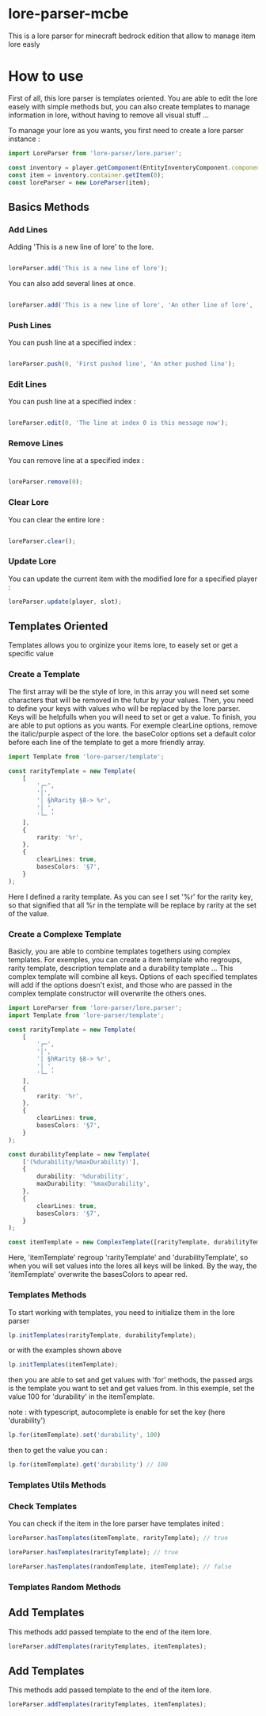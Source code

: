 # lore-parser-mcbe
This is a lore parser for minecraft bedrock edition that allow to manage item lore easly

# How to use

First of all, this lore parser is templates oriented. You are able to edit the lore easely with simple methods but, you can also create templates to manage information in lore, without having to remove all visual stuff ...

To manage your lore as you wants, you first need to create a lore parser instance : 

```ts
import LoreParser from 'lore-parser/lore.parser';

const inventory = player.getComponent(EntityInventoryComponent.componentId) as EntityInventoryComponent;
const item = inventory.container.getItem(0);
const loreParser = new LoreParser(item);

```

## Basics Methods

### Add Lines

Adding 'This is a new line of lore' to the lore.
```ts

loreParser.add('This is a new line of lore');

```
You can also add several lines at once.
```ts

loreParser.add('This is a new line of lore', 'An other line of lore', 'end of the lore....');

```

### Push Lines

You can push line at a specified index : 
```ts

loreParser.push(0, 'First pushed line', 'An other pushed line');

```

### Edit Lines

You can push line at a specified index : 
```ts

loreParser.edit(0, 'The line at index 0 is this message now');

```

### Remove Lines

You can remove line at a specified index : 
```ts

loreParser.remove(0);

```

### Clear Lore

You can clear the entire lore : 
```ts

loreParser.clear();

```

### Update Lore

You can update the current item with the modified lore for a specified player : 
```ts
loreParser.update(player, slot);
```

## Templates Oriented

Templates allows you to orginize your items lore, to easely set or get a specific value

### Create a Template

The first array will be the style of lore, in this array you will need set some characters that will be removed in the futur by your values.
Then, you need to define your keys with values who will be replaced by the lore parser. Keys will be helpfulls when you will need to set or get a value.
To finish, you are able to put options as you wants. For exemple clearLine options, remove the italic/purple aspect of the lore.
the baseColor options set a default color before each line of the template to get a more friendly array.

```ts
import Template from 'lore-parser/template';

const rarityTemplate = new Template(
	[
		'┌─', 
		'│', 
		'│ §hRarity §8-> %r', 
		'│ ', 
		'└─ '
	],
	{
		rarity: '%r',
	},
	{
		clearLines: true,
		basesColors: '§7',
	}
);
```

Here I defined a rarity template. As you can see I set '%r' for the rarity key, so that signified that all %r in the template will be replace by rarity at the set of the value. 


### Create a Complexe Template

Basicly, you are able to combine templates togethers using complex templates. For exemples, you can create a item template who regroups, rarity template, description template and a durability template ...
This complex template will combine all keys. Options of each specified templates will add if the options doesn't exist, and those who are passed in the complex template constructor will overwrite the others ones.


```ts
import LoreParser from 'lore-parser/lore.parser';
import Template from 'lore-parser/template';

const rarityTemplate = new Template(
	[
		'┌─', 
		'│', 
		'│ §hRarity §8-> %r', 
		'│ ', 
		'└─ '
	],
	{
		rarity: '%r',
	},
	{
		clearLines: true,
		basesColors: '§7',
	}
);

const durabilityTemplate = new Template(
	['(%durability/%maxDurability)'],
	{
		durability: '%durability',
		maxDurability: '%maxDurability',
	},
	{
		clearLines: true,
		basesColors: '§7',
	}
);

const itemTemplate = new ComplexTemplate([rarityTemplate, durabilityTemplate], { basesColors : '§c' });
```

Here, 'itemTemplate' regroup 'rarityTemplate' and 'durabilityTemplate', so when you will set values into the lores all keys will be linked. By the way, the 'itemTemplate' overwrite the basesColors to apear red.

### Templates Methods

To start working with templates, you need to initialize them in the lore parser

```ts
lp.initTemplates(rarityTemplate, durabilityTemplate);
```
or with the examples shown above
```ts
lp.initTemplates(itemTemplate);
```

then you are able to set and get values with 'for' methods, the passed args is the template you want to set and get values from.
In this exemple, set the value 100 for 'durability' in the itemTemplate.

note : with typescript, autocomplete is enable for set the key (here 'durability')

```ts
lp.for(itemTemplate).set('durability', 100)
```

then to get the value you can : 

```ts
lp.for(itemTemplate).get('durability') // 100
```

### Templates Utils Methods

### Check Templates

You can check if the item in the lore parser have templates inited : 
```ts
loreParser.hasTemplates(itemTemplate, rarityTemplate); // true
```
```ts
loreParser.hasTemplates(rarityTemplate); // true
```
```ts
loreParser.hasTemplates(randomTemplate, itemTemplate); // false
```

### Templates Random Methods

## Add Templates

This methods add passed template to the end of the item lore.
```ts
loreParser.addTemplates(rarityTemplates, itemTemplates);
```

## Add Templates

This methods add passed template to the end of the item lore.
```ts
loreParser.addTemplates(rarityTemplates, itemTemplates);
```


















